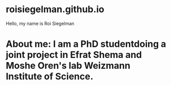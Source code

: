 # roisiegelman.github.io


Hello, my name is Roi Siegelman
# About me: I am a PhD studentdoing a joint project in Efrat Shema and Moshe Oren's lab Weizmann Institute of Science.

